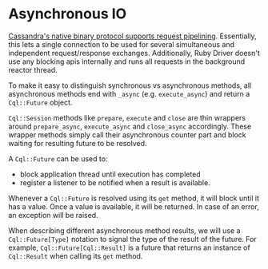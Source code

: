 # Asynchronous IO

[Cassandra's native binary protocol supports request pipelining](https://github.com/apache/cassandra/blob/trunk/doc/native_protocol_v1.spec#L117). Essentially, this lets a single connection to be used for several simultaneous and independent request/response exchanges. Additionally, Ruby Driver doesn't use any blocking apis internally and runs all requests in the background reactor thread.

To make it easy to distinguish synchronous vs asynchronous methods, all asynchronous methods end with `_async` (e.g. `execute_async`) and return a `Cql::Future` object.

`Cql::Session` methods like `prepare`, `execute` and `close` are thin wrappers around `prepare_async`, `execute_async` and `close_async` accordingly. These wrapper methods simply call their asynchronous counter part and block waiting for resulting future to be resolved.

A `Cql::Future` can be used to:

  * block application thread until execution has completed
  * register a listener to be notified when a result is available.

Whenever a `Cql::Future` is resolved using its `get` method, it will block until it has a value. Once a value is available, it will be returned. In case of an error, an exception will be raised.

When describing different asynchronous method results, we will use a `Cql::Future[Type]` notation to signal the type of the result of the future. For example, `Cql::Future[Cql::Result]` is a future that returns an instance of `Cql::Result` when calling its `get` method.
